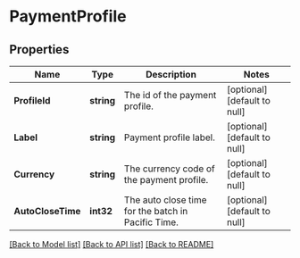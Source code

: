 # PaymentProfile

## Properties
Name | Type | Description | Notes
------------ | ------------- | ------------- | -------------
**ProfileId** | **string** | The id of the payment profile. | [optional] [default to null]
**Label** | **string** | Payment profile label. | [optional] [default to null]
**Currency** | **string** | The currency code of the payment profile. | [optional] [default to null]
**AutoCloseTime** | **int32** | The auto close time for the batch in Pacific Time. | [optional] [default to null]

[[Back to Model list]](../README.md#documentation-for-models) [[Back to API list]](../README.md#documentation-for-api-endpoints) [[Back to README]](../README.md)

